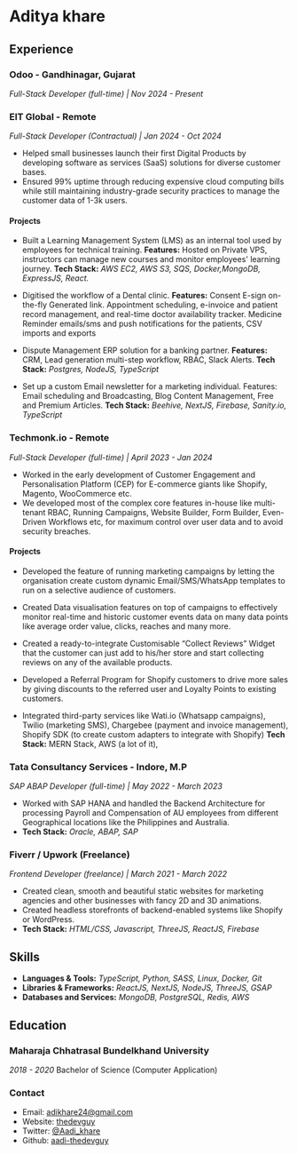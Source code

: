 # Aditya khare


## Experience


### Odoo - Gandhinagar, Gujarat

_Full-Stack Developer (full-time) | Nov 2024 - Present_


### EIT Global - Remote

_Full-Stack Developer (Contractual) | Jan 2024 - Oct 2024_

- Helped small businesses launch their first Digital Products by developing software as services (SaaS) solutions for diverse customer bases.
- Ensured 99% uptime through reducing expensive cloud computing bills while still maintaining industry-grade security practices to manage the customer data of 1-3k users.

#### Projects

- Built a Learning Management System (LMS) as an internal tool used by employees for technical training.
  **Features:** Hosted on Private VPS, instructors can manage new courses and monitor employees' learning journey.
  **Tech Stack:** _AWS EC2, AWS S3, SQS, Docker,MongoDB, ExpressJS, React._

- Digitised the workflow of a Dental clinic.
**Features:** Consent E-sign on-the-fly Generated link. Appointment scheduling, e-invoice and patient record management, and real-time doctor availability tracker.
Medicine Reminder emails/sms and push notifications for the patients, CSV imports and exports

- Dispute Management ERP solution for a banking partner. **Features:** CRM, Lead generation multi-step workflow, RBAC, Slack Alerts. **Tech Stack:** *Postgres, NodeJS, TypeScript*

- Set up a custom Email newsletter for a marketing individual. Features: Email scheduling
and Broadcasting, Blog Content Management, Free and Premium Articles. **Tech Stack:**
*Beehive, NextJS, Firebase, Sanity.io, TypeScript*


### Techmonk.io - Remote

_Full-Stack Developer (full-time) | April 2023 - Jan 2024_

- Worked in the early development of Customer Engagement and Personalisation Platform (CEP) for E-commerce giants like Shopify, Magento, WooCommerce etc.
- We developed most of the complex core features in-house like multi-tenant RBAC, Running Campaigns, Website Builder, Form Builder, Even-Driven Workflows etc, for maximum control over user data
and to avoid security breaches.

#### Projects

- Developed the feature of running marketing campaigns by letting the organisation create
custom dynamic Email/SMS/WhatsApp templates to run on a selective audience of
customers.

- Created Data visualisation features on top of campaigns to effectively monitor real-time
and historic customer events data on many data points like average order value, clicks,
reaches and many more.

- Created a ready-to-integrate Customisable “Collect Reviews” Widget that the customer
can just add to his/her store and start collecting reviews on any of the available products.

- Developed a Referral Program for Shopify customers to drive more sales by giving
discounts to the referred user and Loyalty Points to existing customers.

- Integrated third-party services like Wati.io (Whatsapp campaigns), Twilio (marketing
SMS), Chargebee (payment and invoice management), Shopify SDK (to create custom adapters
to integrate with Shopify)
**Tech Stack:** MERN Stack, AWS (a lot of it),


### Tata Consultancy Services - Indore, M.P

_SAP ABAP Developer (full-time) | May 2022 - March 2023_

- Worked with SAP HANA and handled the Backend Architecture for processing Payroll and
Compensation of AU employees from different Geographical locations like the Philippines and
Australia.
- **Tech Stack:** *Oracle, ABAP, SAP*

### Fiverr / Upwork (Freelance)

_Frontend Developer (freelance) | March 2021 - March 2022_

- Created clean, smooth and beautiful static websites for marketing agencies and other
businesses with fancy 2D and 3D animations.
- Created headless storefronts of backend-enabled systems like Shopify or WordPress.
- **Tech Stack:** *HTML/CSS, Javascript, ThreeJS, ReactJS, Firebase*


## Skills

- **Languages & Tools:** *TypeScript, Python, SASS, Linux, Docker, Git*
- **Libraries & Frameworks:** *ReactJS, NextJS, NodeJS, ThreeJS, GSAP*
- **Databases and Services:** *MongoDB, PostgreSQL, Redis, AWS*


## Education

### Maharaja Chhatrasal Bundelkhand University

_2018 - 2020_
Bachelor of Science (Computer Application)


### Contact

- Email: adikhare24@gmail.com
- Website: [thedevguy](https://thedevguy.in)
- Twitter: [@Aadi_khare](https://twitter.com/Aadi_khare)
- Github: [aadi-thedevguy](http://github.com/aadi-thedevguy)
